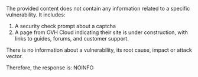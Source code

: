 The provided content does not contain any information related to a specific vulnerability. It includes:
1. A security check prompt about a captcha
2. A page from OVH Cloud indicating their site is under construction, with links to guides, forums, and customer support.

There is no information about a vulnerability, its root cause, impact or attack vector.

Therefore, the response is: NOINFO